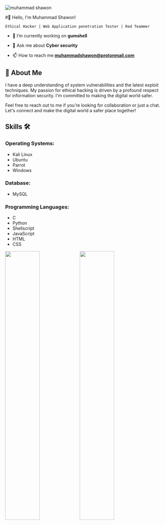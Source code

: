 ![muhammad shawon](https://github.com/shawonsec/shawonsec/blob/main/shawonsec.png)

#👋 Hello, I'm Muhammad Shawon! 

` Ethical Hacker | Web Application penetration Tester | Red Teammer `

- 🔭 I’m currently working on **gumshell**

- 💬 Ask me about **Cyber security**

- 📫 How to reach me **muhammadshawon@protonmail.com**


## 👤 About Me 

I have a deep understanding of system vulnerabilities and the latest exploit techniques. My passion for ethical hacking is driven by a profound respect for information security. I'm committed to making the digital world safer.

Feel free to reach out to me if you're looking for collaboration or just a chat. Let's connect and make the digital world a safer place together!


## Skills 🛠️

### Operating Systems:
- Kali Linux
- Ubuntu
- Parrot
- Windows

### Database:
- MySQL

### Programming Languages:
- C
- Python
- Shellscript
- JavaScript
- HTML
- CSS




<img align="left" width="47%" src="https://github-readme-stats.vercel.app/api?username=shawonsec&show_icons=true&theme=radical"/>
<img align="left" width="47%" src="https://github-readme-stats.vercel.app/api/top-langs/?username=shawonsec&layout=compact"/>
